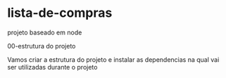 # lista-de-compras

projeto baseado em node

00-estrutura do projeto

Vamos criar a estrutura do projeto e instalar as dependencias na qual vai ser utilizadas durante o projeto

